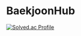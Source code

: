 # BaekjoonHub

[![Solved.ac Profile](http://mazassumnida.wtf/api/generate_badge?boj=20183051)](https://solved.ac/20183051)
